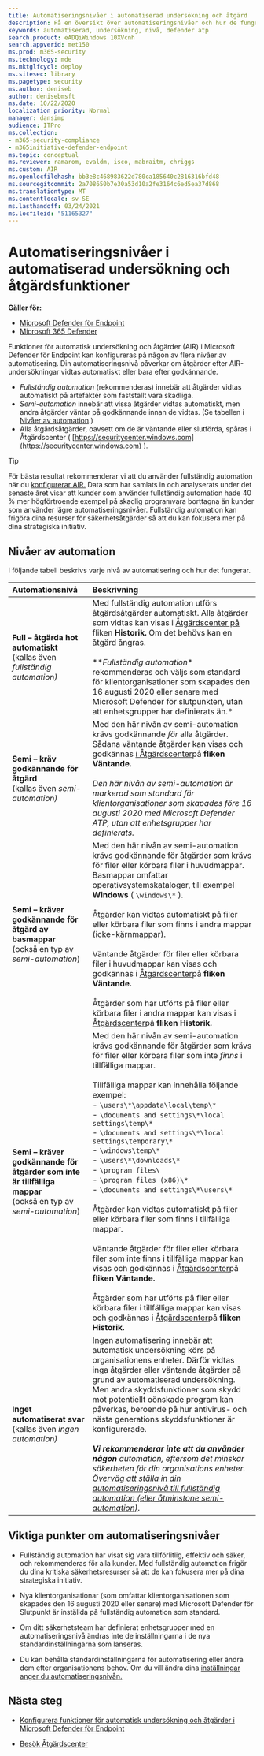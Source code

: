 ```yaml
---
title: Automatiseringsnivåer i automatiserad undersökning och åtgärd
description: Få en översikt över automatiseringsnivåer och hur de fungerar i Microsoft Defender för Endpoint
keywords: automatiserad, undersökning, nivå, defender atp
search.product: eADQiWindows 10XVcnh
search.appverid: met150
ms.prod: m365-security
ms.technology: mde
ms.mktglfcycl: deploy
ms.sitesec: library
ms.pagetype: security
ms.author: deniseb
author: denisebmsft
ms.date: 10/22/2020
localization_priority: Normal
manager: dansimp
audience: ITPro
ms.collection:
- m365-security-compliance
- m365initiative-defender-endpoint
ms.topic: conceptual
ms.reviewer: ramarom, evaldm, isco, mabraitm, chriggs
ms.custom: AIR
ms.openlocfilehash: bb3e8c468983622d780ca185640c2816316bfd48
ms.sourcegitcommit: 2a708650b7e30a53d10a2fe3164c6ed5ea37d868
ms.translationtype: MT
ms.contentlocale: sv-SE
ms.lasthandoff: 03/24/2021
ms.locfileid: "51165327"
---
```

# <a name="automation-levels-in-automated-investigation-and-remediation-capabilities"></a>Automatiseringsnivåer i automatiserad undersökning och åtgärdsfunktioner

**Gäller för:**
- [Microsoft Defender för Endpoint](https://go.microsoft.com/fwlink/p/?linkid=2154037)
- [Microsoft 365 Defender](https://go.microsoft.com/fwlink/?linkid=2118804)

Funktioner för automatisk undersökning och åtgärder (AIR) i Microsoft Defender för Endpoint kan konfigureras på någon av flera nivåer av automatisering. Din automatiseringsnivå påverkar om åtgärder efter AIR-undersökningar vidtas automatiskt eller bara efter godkännande.  
- *Fullständig automation* (rekommenderas) innebär att åtgärder vidtas automatiskt på artefakter som fastställt vara skadliga.
- *Semi-automation* innebär att vissa åtgärder vidtas automatiskt, men andra åtgärder väntar på godkännande innan de vidtas. (Se tabellen i [Nivåer av automation](#levels-of-automation).)
- Alla åtgärdsåtgärder, oavsett om de är väntande eller slutförda, spåras i Åtgärdscenter ( [https://securitycenter.windows.com](https://securitycenter.windows.com) ). 

> [!TIP]
> För bästa resultat rekommenderar vi att du använder fullständig automation när du [konfigurerar AIR.](configure-automated-investigations-remediation.md) Data som har samlats in och analyserats under det senaste året visar att kunder som använder fullständig automation hade 40 % mer högförtroende exempel på skadlig programvara borttagna än kunder som använder lägre automatiseringsnivåer. Fullständig automation kan frigöra dina resurser för säkerhetsåtgärder så att du kan fokusera mer på dina strategiska initiativ.

## <a name="levels-of-automation"></a>Nivåer av automation

I följande tabell beskrivs varje nivå av automatisering och hur det fungerar.

|Automationsnivå | Beskrivning|
|:---|:---|
|**Full – åtgärda hot automatiskt** <br/>(kallas även *fullständig automation)*| Med fullständig automation utförs åtgärdsåtgärder automatiskt. Alla åtgärder som vidtas kan visas i [Åtgärdscenter på](auto-investigation-action-center.md) fliken **Historik.** Om det behövs kan en åtgärd ångras.<br/><br/>**_Fullständig automation_* rekommenderas och väljs som standard för klientorganisationer som skapades den 16 augusti 2020 eller senare med Microsoft Defender för slutpunkten, utan att enhetsgrupper har definierats än.*  |
|**Semi – kräv godkännande för åtgärd** <br/>(kallas även *semi-automation)*| Med den här nivån av semi-automation krävs godkännande *för* alla åtgärder. Sådana väntande åtgärder kan visas och godkännas [i Åtgärdscenter](auto-investigation-action-center.md)på **fliken Väntande.**<br/><br/>*Den här nivån av semi-automation är markerad som standard för klientorganisationer som skapades före 16 augusti 2020 med Microsoft Defender ATP, utan att enhetsgrupper har definierats.*|
|**Semi – kräver godkännande för åtgärd av basmappar** <br/>(också en typ av *semi-automation*)  | Med den här nivån av semi-automation krävs godkännande för åtgärder som krävs för filer eller körbara filer i huvudmappar. Basmappar omfattar operativsystemskataloger, till exempel **Windows** ( `\windows\*` ).<br/><br/>Åtgärder kan vidtas automatiskt på filer eller körbara filer som finns i andra mappar (icke-kärnmappar). <br/><br/>Väntande åtgärder för filer eller körbara filer i huvudmappar kan visas och godkännas i [Åtgärdscenter](auto-investigation-action-center.md)på **fliken Väntande.** <br/><br/>Åtgärder som har utförts på filer eller körbara filer i andra mappar kan visas i [Åtgärdscenter](auto-investigation-action-center.md)på **fliken Historik.** |
|**Semi – kräver godkännande för åtgärder som inte är tillfälliga mappar** <br/>(också en typ av *semi-automation*)| Med den här nivån av semi-automation krävs godkännande för åtgärder som krävs för filer eller körbara filer som inte *finns* i tillfälliga mappar. <br/><br/>Tillfälliga mappar kan innehålla följande exempel: <br/>- `\users\*\appdata\local\temp\*`<br/>- `\documents and settings\*\local settings\temp\*` <br/>- `\documents and settings\*\local settings\temporary\*`<br/>- `\windows\temp\*`<br/>- `\users\*\downloads\*`<br/>- `\program files\` <br/>- `\program files (x86)\*`<br/>- `\documents and settings\*\users\*`<br/><br/>Åtgärder kan vidtas automatiskt på filer eller körbara filer som finns i tillfälliga mappar. <br/><br/>Väntande åtgärder för filer eller körbara filer som inte finns i tillfälliga mappar kan visas och godkännas i [Åtgärdscenter](auto-investigation-action-center.md)på **fliken Väntande.**<br/><br/>Åtgärder som har utförts på filer eller körbara filer i tillfälliga mappar kan visas och godkännas i [Åtgärdscenter](auto-investigation-action-center.md)på **fliken Historik.**   |
|**Inget automatiserat svar** <br/>(kallas även *ingen automation)* | Ingen automatisering innebär att automatisk undersökning körs på organisationens enheter. Därför vidtas inga åtgärder eller väntande åtgärder på grund av automatiserad undersökning. Men andra skyddsfunktioner som [](https://docs.microsoft.com/windows/security/threat-protection/microsoft-defender-antivirus/detect-block-potentially-unwanted-apps-microsoft-defender-antivirus)skydd mot potentiellt oönskade program kan påverkas, beroende på hur antivirus- och nästa generations skyddsfunktioner är konfigurerade.<br/><br/>***Vi rekommenderar *inte* att du använder någon** automation, eftersom det minskar säkerheten för din organisations enheter. [Överväg att ställa in din automatiseringsnivå till fullständig automation (eller åtminstone semi-automation)](https://docs.microsoft.com/microsoft-365/security/defender-endpoint/machine-groups)*. |

## <a name="important-points-about-automation-levels"></a>Viktiga punkter om automatiseringsnivåer

- Fullständig automation har visat sig vara tillförlitlig, effektiv och säker, och rekommenderas för alla kunder. Med fullständig automation frigör du dina kritiska säkerhetsresurser så att de kan fokusera mer på dina strategiska initiativ.

- Nya klientorganisationar (som omfattar klientorganisationen som skapades den 16 augusti 2020 eller senare) med Microsoft Defender för Slutpunkt är inställda på fullständig automation som standard.

- Om ditt säkerhetsteam har definierat enhetsgrupper med en automatiseringsnivå ändras inte de inställningarna i de nya standardinställningarna som lanseras. 

- Du kan behålla standardinställningarna för automatisering eller ändra dem efter organisationens behov. Om du vill ändra dina [inställningar anger du automatiseringsnivån.](https://docs.microsoft.com/microsoft-365/security/defender-endpoint/configure-automated-investigations-remediation#set-up-device-groups)

## <a name="next-steps"></a>Nästa steg

- [Konfigurera funktioner för automatisk undersökning och åtgärder i Microsoft Defender för Endpoint](configure-automated-investigations-remediation.md)

- [Besök Åtgärdscenter](https://docs.microsoft.com/microsoft-365/security/defender-endpoint/auto-investigation-action-center#the-action-center)
